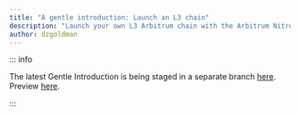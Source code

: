 ```yaml
---
title: "A gentle introduction: Launch an L3 chain"
description: "Launch your own L3 Arbitrum chain with the Arbitrum Nitro codebase's new license. Settle to Arbitrum's L2 chains via bridge contracts on the underlying L2 chain (One or Nova). No need for permission from the Arbitrum DAO or Offchain Labs to create your L3. Modify the Nitro codebase freely for your L3. Stay tuned for more information."
author: dzgoldman
---
```


::: info

The latest Gentle Introduction is being staged in a separate branch [here](https://github.com/OffchainLabs/arbitrum-docs/pull/318). Preview [here](https://nitro-docs-git-orbit-docs-vnext-gentle-intro-offchain-labs.vercel.app/launch-l3-chain/orbit-gentle-introduction).

:::